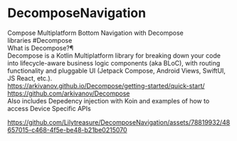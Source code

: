 # DecomposeNavigation
Compose Multiplatform Bottom Navigation with Decompose<br>
libraries
#Decompose<br>
What is Decompose?¶<br>
Decompose is a Kotlin Multiplatform library for breaking down your code into lifecycle-aware business logic components (aka BLoC), with routing functionality and pluggable UI (Jetpack Compose, Android Views, SwiftUI, JS React, etc.).<br>
https://arkivanov.github.io/Decompose/getting-started/quick-start/<br>
https://github.com/arkivanov/Decompose<br>
Also includes Depedency injection with Koin and examples of how to access Device Specific APIs



https://github.com/Lilytreasure/DecomposeNavigation/assets/78819932/48657015-c468-4f5e-be48-b21be0215070


 <table>
  <tr>


  </tr>
  
</table><br>


